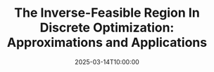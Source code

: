 ---
title: "The Inverse-Feasible Region In Discrete Optimization: Approximations and Applications"
event: "Informs Computing Society Conference 2025"
event_url: "https://sites.google.com/view/ics-2025/home"
location: "Toronto, Canada"
address:
  city: "Toronto"
  region: ""
  country: "Canada"
date: 2025-03-14T10:00:00
end: 2025-03-16T11:00:00
draft: false

summary: Given a feasible solution to an optimization problem, the inverse-feasible region (IFR) describes the set of objective function parameters that renders this solution optimal. For linear and convex optimization problems, the inverse-feasible region of a solution can be defined using standard duality-based reformulations. However, the inverse-feasible region of discrete optimization problems is much more difficult to characterize. In this talk, we propose a novel approach for constructing inner approximations of the IFR that bypasses the computational bottlenecks of exact and outer approximation methods. Our approach, based on separating hyperplanes and continuous relaxations, leads to meaningful and improved inner approximations. We demonstrate our findings in a set of numerical experiments for solving inverse binary optimization problems.


# Schedule page publish date (NOT talk date).
publishDate: '2025-03-01'

authors:
  - admin

tags: []

image:
  # caption: 'Image credit: [**Unsplash**](https://unsplash.com/photos/bzdhc5b3Bxs)'
  focal_point: Right
  preview_only: true
---
